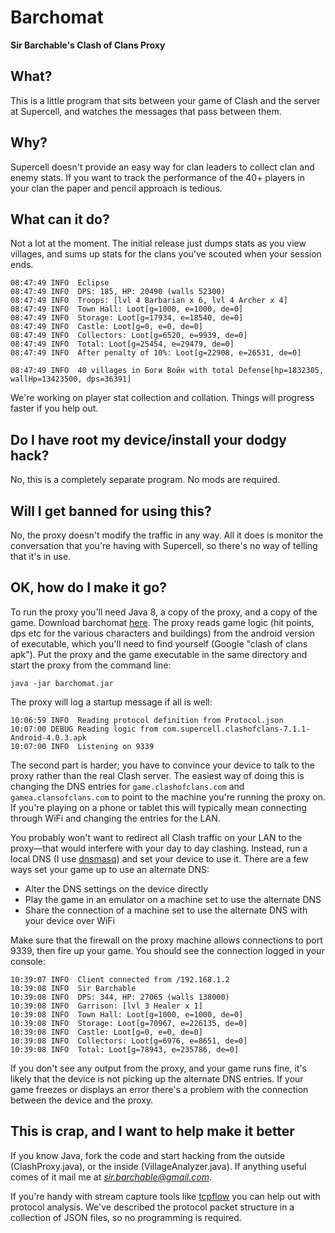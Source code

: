 Barchomat
=========

**Sir Barchable's Clash of Clans Proxy**

## What?

This is a little program that sits between your game of Clash and the server at Supercell, and watches the messages
that pass between them.

## Why?

Supercell doesn't provide an easy way for clan leaders to collect clan and enemy stats. If you want to track the 
performance of the 40+ players in your clan the paper and pencil approach is tedious. 

## What can it do?

Not a lot at the moment. The initial release just dumps stats as you view villages, and sums up stats for the clans 
you've scouted when your session ends.

    08:47:49 INFO  Eclipse
    08:47:49 INFO  DPS: 185, HP: 20490 (walls 52300)
    08:47:49 INFO  Troops: [lvl 4 Barbarian x 6, lvl 4 Archer x 4]
    08:47:49 INFO  Town Hall: Loot[g=1000, e=1000, de=0]
    08:47:49 INFO  Storage: Loot[g=17934, e=18540, de=0]
    08:47:49 INFO  Castle: Loot[g=0, e=0, de=0]
    08:47:49 INFO  Collectors: Loot[g=6520, e=9939, de=0]
    08:47:49 INFO  Total: Loot[g=25454, e=29479, de=0]
    08:47:49 INFO  After penalty of 10%: Loot[g=22908, e=26531, de=0]
    
    08:47:49 INFO  40 villages in Боги Войн with total Defense[hp=1832305, wallHp=13423500, dps=36391]
    
We're working on player stat collection and collation. Things will progress faster if you help out.    

## Do I have root my device/install your dodgy hack?

No, this is a completely separate program. No mods are required.

## Will I get banned for using this?

No, the proxy doesn't modify the traffic in any way. All it does is monitor the conversation that you're having with 
Supercell, so there's no way of telling that it's in use.

## OK, how do I make it go?

To run the proxy you'll need Java 8, a copy of the proxy, and a copy of the game. Download barchomat 
[here][3]. The proxy reads game logic (hit points, dps etc for the various characters and buildings) from 
the android version of executable, which you'll need to find yourself (Google "clash of clans apk"). Put the proxy and 
the game executable in the same directory and start the proxy from the command line:

    java -jar barchomat.jar
    
The proxy will log a startup message if all is well:
    
    10:06:59 INFO  Reading protocol definition from Protocol.json
    10:07:00 DEBUG Reading logic from com.supercell.clashofclans-7.1.1-Android-4.0.3.apk
    10:07:00 INFO  Listening on 9339  

The second part is harder; you have to convince your device to talk to the proxy rather than the real Clash server. 
The easiest way of doing this is changing the DNS entries for `game.clashofclans.com` and `gamea.clansofclans.com` 
to point to the machine you're running the proxy on. If you're playing on a phone or tablet this will typically mean 
connecting through WiFi and changing the entries for the LAN.  

You probably won't want to redirect all Clash traffic on your LAN to the proxy—that would interfere with your day to 
day clashing. Instead, run a local DNS (I use [dnsmasq][1]) and set your device to use it. There are a few ways set 
your game up to use an alternate DNS:

 - Alter the DNS settings on the device directly
 - Play the game in an emulator on a machine set to use the alternate DNS
 - Share the connection of a machine set to use the alternate DNS with your device over WiFi 

Make sure that the firewall on the proxy machine allows connections to port 9339, then fire up your game. You should
see the connection logged in your console:

    10:39:07 INFO  Client connected from /192.168.1.2
    10:39:08 INFO  Sir Barchable
    10:39:08 INFO  DPS: 344, HP: 27065 (walls 138000)
    10:39:08 INFO  Garrison: [lvl 3 Healer x 1]
    10:39:08 INFO  Town Hall: Loot[g=1000, e=1000, de=0]
    10:39:08 INFO  Storage: Loot[g=70967, e=226135, de=0]
    10:39:08 INFO  Castle: Loot[g=0, e=0, de=0]
    10:39:08 INFO  Collectors: Loot[g=6976, e=8651, de=0]
    10:39:08 INFO  Total: Loot[g=78943, e=235786, de=0]
    
If you don't see any output from the proxy, and your game runs fine, it's likely that the device is not picking up the 
alternate DNS entries. If your game freezes or displays an error there's a problem with the connection between the 
device and the proxy.  

## This is crap, and I want to help make it better
  
If you know Java, fork the code and start hacking from the outside (ClashProxy.java), or the inside 
(VillageAnalyzer.java). If anything useful comes of it mail me at *sir.barchable@gmail.com*. 

If you're handy with stream capture tools like [tcpflow][2] you can help out with protocol analysis.
We've described the protocol packet structure in a collection of JSON files, so no programming is required.
 
[1]: http://www.thekelleys.org.uk/dnsmasq/doc.html
[2]: https://github.com/simsong/tcpflow
[3]: https://github.com/sir-barchable/barchomat/releases/
